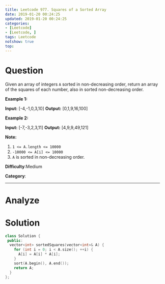 ```yaml
---
title: Leetcode 977. Squares of a Sorted Array
date: 2019-01-20 00:24:25
updated: 2019-01-20 00:24:25
categories: 
- [Leetcode]
- [Leetcode, ]
tags: Leetcode
notshow: true
top:
---
```


# Question

Given an array of integers  `A` sorted in non-decreasing order, return an array of the squares of each number, also in sorted non-decreasing order.

**Example 1:**

**Input:** [-4,-1,0,3,10]
**Output:** [0,1,9,16,100]

**Example 2:**

**Input:** [-7,-3,2,3,11]
**Output:** [4,9,9,49,121]

**Note:**

1. `1 <= A.length <= 10000`
2. `-10000 <= A[i] <= 10000`
3. `A` is sorted in non-decreasing order.

**Difficulty**:Medium

**Category**:

<!-- more -->

------------

# Analyze

# Solution

```cpp
class Solution {
 public:
  vector<int> sortedSquares(vector<int>& A) {
    for (int i = 0; i < A.size(); ++i) {
      A[i] = A[i] * A[i];
    }
    sort(A.begin(), A.end());
    return A;
  }
};
```
